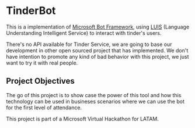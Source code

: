 # TinderBot
This is a implementation of [Microsoft Bot Framework](https://dev.botframework.com/), using [LUIS](https://www.luis.ai/) (Language Understanding Intelligent Service) to interact with tinder's users.

There's no API available for Tinder Service, we are going to base our development in other open sourced project that has implemented.
We don't have intention to promote any kind of bad behavior with this project, we just want to try it with real people.

## Project Objectives
The go of this project is to show case the power of this tool and how this technology can be used in busineses scenarios where we can use the bot for the first level of attendance.

This project is part of a Microsoft Virtual Hackathon for LATAM.
